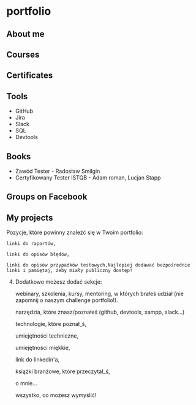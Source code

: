 # portfolio

## About me

## Courses

## Certificates

## Tools

* GitHub
* Jira
* Slack
* SQL
* Devtools

## Books

* Zawód Tester - Radosław Smilgin
* Certyfikowany Tester ISTQB - Adam roman, Lucjan Stapp

## Groups on Facebook

## My projects

Pozycje, które powinny znaleźć się w Twoim portfolio:

    linki do raportów,

    linki do opisów błędów,

    linki do opisów przypadków testowych,Najlepiej dodawać bezpośrednie linki i pamiętaj, żeby miały publiczny dostęp!

4. Dodatkowo możesz dodać sekcje:

    webinary, szkolenia, kursy, mentoring, w których brałeś udział (nie zapomnij o naszym challenge portfolio!).

    narzędzia, które znasz/poznałeś (github, devtools, xampp, slack…)

    technologie, które poznał_ś,

    umiejętności techniczne,

    umiejętności miękkie,

    link do linkedin'a,

    książki branżowe, które przeczytał_ś,

    o mnie…

    wszystko, co możesz wymyślić!
